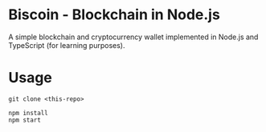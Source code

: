 # Biscoin - Blockchain in Node.js

A simple blockchain and cryptocurrency wallet implemented in Node.js and TypeScript (for learning purposes).

# Usage

```
git clone <this-repo>

npm install
npm start
```
